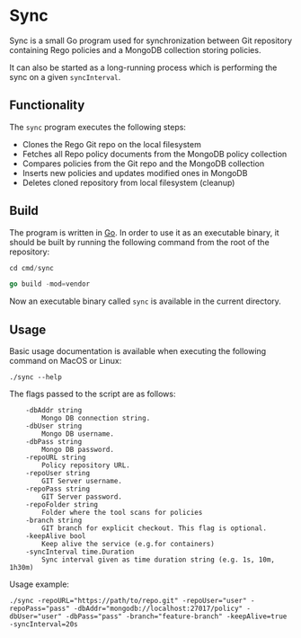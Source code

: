 # Sync

Sync is a small Go program used for synchronization between Git repository containing Rego policies
and a MongoDB collection storing policies.

It can also be started as a long-running process which is performing the sync on a given `syncInterval`.

## Functionality

The `sync` program executes the following steps:
* Clones the Rego Git repo on the local filesystem
* Fetches all Repo policy documents from the MongoDB policy collection
* Compares policies from the Git repo and the MongoDB collection
* Inserts new policies and updates modified ones in MongoDB
* Deletes cloned repository from local filesystem (cleanup)

## Build 

The program is written in [Go](https://go.dev/dl/). In order to use it as an executable binary, 
it should be built by running the following command from the root of the repository:
```go
cd cmd/sync

go build -mod=vendor
```
Now an executable binary called `sync` is available in the current directory.

## Usage

Basic usage documentation is available when executing the following command on MacOS or Linux:
```shell
./sync --help
```

The flags passed to the script are as follows:
```    
    -dbAddr string
        Mongo DB connection string.    
    -dbUser string
        Mongo DB username.
    -dbPass string
        Mongo DB password.
    -repoURL string
        Policy repository URL.
    -repoUser string
        GIT Server username.        
    -repoPass string
        GIT Server password.
    -repoFolder string
        Folder where the tool scans for policies
    -branch string
        GIT branch for explicit checkout. This flag is optional.
    -keepAlive bool
        Keep alive the service (e.g.for containers)
    -syncInterval time.Duration
        Sync interval given as time duration string (e.g. 1s, 10m, 1h30m)
```

Usage example:
```shell
./sync -repoURL="https://path/to/repo.git" -repoUser="user" -repoPass="pass" -dbAddr="mongodb://localhost:27017/policy" -dbUser="user" -dbPass="pass" -branch="feature-branch" -keepAlive=true -syncInterval=20s
```
